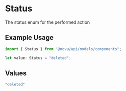 # Status

The status enum for the performed action

## Example Usage

```typescript
import { Status } from "@novu/api/models/components";

let value: Status = "deleted";
```

## Values

```typescript
"deleted"
```